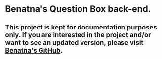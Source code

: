 # Benatna's Question Box back-end.

## This project is kept for documentation purposes only. If you are interested in the project and/or want to see an updated version, please visit [Benatna's GitHub](https://github.com/Benatna/question-box-backend).
